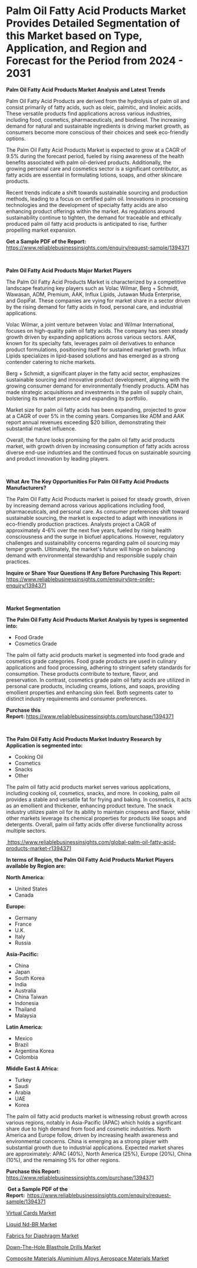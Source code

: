 <p><h1>Palm Oil Fatty Acid Products Market Provides Detailed Segmentation of this Market based on Type, Application, and Region and Forecast for the Period from 2024 - 2031</h1></p><p><strong>Palm Oil Fatty Acid Products Market Analysis and Latest Trends</strong></p>
<p><p>Palm Oil Fatty Acid Products are derived from the hydrolysis of palm oil and consist primarily of fatty acids, such as oleic, palmitic, and linoleic acids. These versatile products find applications across various industries, including food, cosmetics, pharmaceuticals, and biodiesel. The increasing demand for natural and sustainable ingredients is driving market growth, as consumers become more conscious of their choices and seek eco-friendly options.</p><p>The Palm Oil Fatty Acid Products Market is expected to grow at a CAGR of 9.5% during the forecast period, fueled by rising awareness of the health benefits associated with palm oil-derived products. Additionally, the growing personal care and cosmetics sector is a significant contributor, as fatty acids are essential in formulating lotions, soaps, and other skincare products. </p><p>Recent trends indicate a shift towards sustainable sourcing and production methods, leading to a focus on certified palm oil. Innovations in processing technologies and the development of specialty fatty acids are also enhancing product offerings within the market. As regulations around sustainability continue to tighten, the demand for traceable and ethically produced palm oil fatty acid products is anticipated to rise, further propelling market expansion.</p></p>
<p><strong>Get a Sample PDF of the Report:&nbsp;</strong> <a href="https://www.reliablebusinessinsights.com/enquiry/request-sample/1394371?utm_campaign=118&utm_medium=2&utm_source=Github&utm_content=ia&utm_term=05122024&utm_id=palm-oil-fatty-acid-products">https://www.reliablebusinessinsights.com/enquiry/request-sample/1394371</a></p>
<p>&nbsp;</p>
<p><strong>Palm Oil Fatty Acid Products Major Market Players</strong></p>
<p><p>The Palm Oil Fatty Acid Products Market is characterized by a competitive landscape featuring key players such as Volac Wilmar, Berg + Schmidt, Wawasan, ADM, Premium, AAK, Influx Lipids, Jutawan Muda Enterprise, and GopiFat. These companies are vying for market share in a sector driven by the rising demand for fatty acids in food, personal care, and industrial applications.</p><p>Volac Wilmar, a joint venture between Volac and Wilmar International, focuses on high-quality palm oil fatty acids. The company has seen steady growth driven by expanding applications across various sectors. AAK, known for its specialty fats, leverages palm oil derivatives to enhance product formulations, positioning itself for sustained market growth. Influx Lipids specializes in lipid-based solutions and has emerged as a strong contender catering to niche markets.</p><p>Berg + Schmidt, a significant player in the fatty acid sector, emphasizes sustainable sourcing and innovative product development, aligning with the growing consumer demand for environmentally friendly products. ADM has made strategic acquisitions and investments in the palm oil supply chain, bolstering its market presence and expanding its portfolio.</p><p>Market size for palm oil fatty acids has been expanding, projected to grow at a CAGR of over 5% in the coming years. Companies like ADM and AAK report annual revenues exceeding $20 billion, demonstrating their substantial market influence.</p><p>Overall, the future looks promising for the palm oil fatty acid products market, with growth driven by increasing consumption of fatty acids across diverse end-use industries and the continued focus on sustainable sourcing and product innovation by leading players.</p></p>
<p>&nbsp;</p>
<p><strong>What Are The Key Opportunities For Palm Oil Fatty Acid Products Manufacturers?</strong></p>
<p><p>The Palm Oil Fatty Acid Products market is poised for steady growth, driven by increasing demand across various applications including food, pharmaceuticals, and personal care. As consumer preferences shift toward sustainable sourcing, the market is expected to adapt with innovations in eco-friendly production practices. Analysts project a CAGR of approximately 4-6% over the next five years, fueled by rising health consciousness and the surge in biofuel applications. However, regulatory challenges and sustainability concerns regarding palm oil sourcing may temper growth. Ultimately, the market's future will hinge on balancing demand with environmental stewardship and responsible supply chain practices.</p></p>
<p><strong>Inquire or Share Your Questions If Any Before Purchasing This Report:</strong> <a href="https://www.reliablebusinessinsights.com/enquiry/pre-order-enquiry/1394371?utm_campaign=118&utm_medium=2&utm_source=Github&utm_content=ia&utm_term=05122024&utm_id=palm-oil-fatty-acid-products">https://www.reliablebusinessinsights.com/enquiry/pre-order-enquiry/1394371</a></p>
<p>&nbsp;</p>
<p><strong>Market Segmentation</strong></p>
<p><strong>The Palm Oil Fatty Acid Products Market Analysis by types is segmented into:</strong></p>
<p><ul><li>Food Grade</li><li>Cosmetics Grade</li></ul></p>
<p><p>The palm oil fatty acid products market is segmented into food grade and cosmetics grade categories. Food grade products are used in culinary applications and food processing, adhering to stringent safety standards for consumption. These products contribute to texture, flavor, and preservation. In contrast, cosmetics grade palm oil fatty acids are utilized in personal care products, including creams, lotions, and soaps, providing emollient properties and enhancing skin feel. Both segments cater to distinct industry requirements and consumer preferences.</p></p>
<p><strong>Purchase this Report:&nbsp;</strong><a href="https://www.reliablebusinessinsights.com/purchase/1394371?utm_campaign=118&utm_medium=2&utm_source=Github&utm_content=ia&utm_term=05122024&utm_id=palm-oil-fatty-acid-products">https://www.reliablebusinessinsights.com/purchase/1394371</a></p>
<p>&nbsp;</p>
<p><strong>The Palm Oil Fatty Acid Products Market Industry Research by Application is segmented into:</strong></p>
<p><ul><li>Cooking Oil</li><li>Cosmetics</li><li>Snacks</li><li>Other</li></ul></p>
<p><p>The palm oil fatty acid products market serves various applications, including cooking oil, cosmetics, snacks, and more. In cooking, palm oil provides a stable and versatile fat for frying and baking. In cosmetics, it acts as an emollient and thickener, enhancing product texture. The snack industry utilizes palm oil for its ability to maintain crispness and flavor, while other markets leverage its chemical properties for products like soaps and detergents. Overall, palm oil fatty acids offer diverse functionality across multiple sectors.</p></p>
<p><a href="https://www.reliablebusinessinsights.com/global-palm-oil-fatty-acid-products-market-r1394371?utm_campaign=118&utm_medium=2&utm_source=Github&utm_content=ia&utm_term=05122024&utm_id=palm-oil-fatty-acid-products">&nbsp;https://www.reliablebusinessinsights.com/global-palm-oil-fatty-acid-products-market-r1394371</a></p>
<p><strong>In terms of Region, the Palm Oil Fatty Acid Products Market Players available by Region are:</strong></p>
<p>
    <p> <strong> North America: </strong>
        <ul>
            <li>United States</li>
            <li>Canada</li>
        </ul>
        </p> 
    <p> <strong> Europe: </strong>
        <ul>
            <li>Germany</li>
            <li>France</li>
            <li>U.K.</li>
            <li>Italy</li>
            <li>Russia</li>
        </ul>
        </p> 
    <p> <strong> Asia-Pacific: </strong>
        <ul>
            <li>China</li>
            <li>Japan</li>
            <li>South Korea</li>
            <li>India</li>
            <li>Australia</li>
            <li>China Taiwan</li>
            <li>Indonesia</li>
            <li>Thailand</li>
            <li>Malaysia</li>
        </ul>
        </p> 
    <p> <strong> Latin America: </strong>
        <ul>
            <li>Mexico</li>
            <li>Brazil</li>
            <li>Argentina Korea</li>
            <li>Colombia</li>
        </ul>
        </p> 
    <p> <strong> Middle East & Africa: </strong>
        <ul>
            <li>Turkey</li>
            <li>Saudi</li>
            <li>Arabia</li>
            <li>UAE</li>
            <li>Korea</li>
        </ul>
    </p>
    </p>
<p><p>The palm oil fatty acid products market is witnessing robust growth across various regions, notably in Asia-Pacific (APAC) which holds a significant share due to high demand from food and cosmetic industries. North America and Europe follow, driven by increasing health awareness and environmental concerns. China is emerging as a strong player with substantial growth due to industrial applications. Expected market shares are approximately: APAC (40%), North America (25%), Europe (20%), China (10%), and the remaining 5% for other regions.</p></p>
<p><strong>Purchase this Report: </strong><a href="https://www.reliablebusinessinsights.com/purchase/1394371?utm_campaign=118&utm_medium=2&utm_source=Github&utm_content=ia&utm_term=05122024&utm_id=palm-oil-fatty-acid-products">https://www.reliablebusinessinsights.com/purchase/1394371</a></p>
<p>&nbsp;<strong>Get a Sample PDF of the Report:&nbsp;&nbsp;</strong><a href="https://www.reliablebusinessinsights.com/enquiry/request-sample/1394371?utm_campaign=118&utm_medium=2&utm_source=Github&utm_content=ia&utm_term=05122024&utm_id=palm-oil-fatty-acid-products">https://www.reliablebusinessinsights.com/enquiry/request-sample/1394371</a></p>
<p><strong></strong></p>
<p><p><a href="https://www.linkedin.com/pulse/revenue-projections-growth-forecast-virtual-cards-market-wfrwe?utm_campaign=118&utm_medium=2&utm_source=Github&utm_content=ia&utm_term=05122024&utm_id=palm-oil-fatty-acid-products">Virtual Cards Market</a></p><p><a href="https://github.com/arvelm4nthig/Market-Research-Report-List-1/blob/main/liquid-nd-br-market.md?utm_campaign=118&utm_medium=2&utm_source=Github&utm_content=ia&utm_term=05122024&utm_id=palm-oil-fatty-acid-products">Liquid Nd-BR Market</a></p><p><a href="https://issuu.com/reportprime-2/docs/fabrics-for-diaphragm-market-size-2030.pptx?utm_campaign=118&utm_medium=2&utm_source=Github&utm_content=ia&utm_term=05122024&utm_id=palm-oil-fatty-acid-products">Fabrics for Diaphragm Market</a></p><p><a href="https://issuu.com/reportprime-2/docs/down-the-hole-blasthole-drills-market-size-2030.pp?utm_campaign=118&utm_medium=2&utm_source=Github&utm_content=ia&utm_term=05122024&utm_id=palm-oil-fatty-acid-products">Down-The-Hole Blasthole Drills Market</a></p><p><a href="https://github.com/AlisaRowe24/Market-Research-Report-List-1/blob/main/composite-materials-aluminium-alloys-aerospace-materials-market.md?utm_campaign=118&utm_medium=2&utm_source=Github&utm_content=ia&utm_term=05122024&utm_id=palm-oil-fatty-acid-products">Composite Materials Aluminium Alloys Aerospace Materials Market</a></p></p>